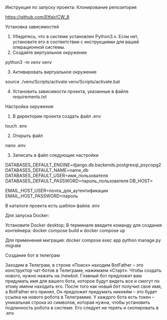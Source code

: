 Инструкция по запуску проекта:
Клонирование репозитория

https://github.com/Etfair/CW_8 

Установка зависимостей
1. Убедитесь, что в системе установлен Python3.x. Если нет, установите его в соответствии с инструкциями для вашей операционной системы.
2. Создайте виртуальное окружение

python3 -m venv venv

3. Активировать виртуальное окружение

source ./venv/Scripts/activate
venv/Scripts/activate.bat

4. Установить зависимости проекта, указанные в файле requirements.txt


Настройка окружения
1. В директории проекта создать файл .env

touch .env

2. Открыть файл

nano .env

3. Записать в файл следующие настройки

DATABASES_DEFAULT_ENGINE=django.db.backends.postgresql_psycopg2
DATABASES_DEFAULT_NAME=name_db
DATABASES_DEFAULT_USER=имя_пользователя
DATABASES_DEFAULT_PASSWORD=пароль_пользователя
DB_HOST=

EMAIL_HOST_USER=почта_для_аутентификации
EMAIL_HOST_PASSWORD=пароль

В каталоге проекта есть шаблон файла .env

Для запуска Docker:

Установите Docker desktop;
В терминале введите команду для создания контейнера:
docker compose build
и
docker compose up

Для применения миграция:
docker compose exec app python manage.py migrate

Создание бот в телеграм

Заходим в Телеграм, в строке «Поиск» находим BotFather – это конструктор чат-ботов в Телеграме, нажимаем «Старт».
Чтобы создать нового, нужно нажать на /newbot.
Главный бот предложит вам придумать имя для вашего бота, которое будут видеть все и смогут по этому имени находить его.
После того как новый бот получил свое имя, а BotFather его принял,
Он предложит придумать никнейм – это будет ссылка на нового робота в Телеграмме.
У каждого бота есть токен – уникальная строка из символов, которая нужна, чтобы установить подлинность робота в системе.
Его следует не терять и скопировать в .env
